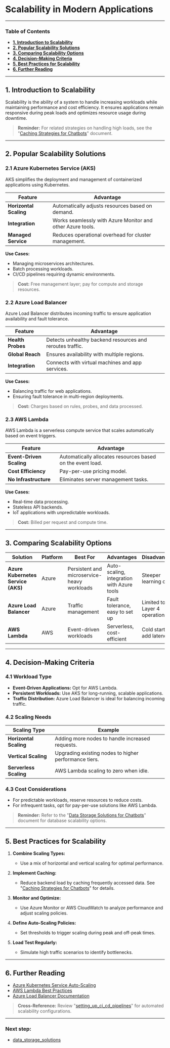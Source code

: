# **Scalability in Modern Applications**

---

### **Table of Contents**

- [**1. Introduction to Scalability**](#1-introduction-to-scalability)
- [**2. Popular Scalability Solutions**](#2-popular-scalability-solutions)
- [**3. Comparing Scalability Options**](#3-comparing-scalability-options)
- [**4. Decision-Making Criteria**](#4-decision-making-criteria)
- [**5. Best Practices for Scalability**](#5-best-practices-for-scalability)
- [**6. Further Reading**](#6-further-reading)


---

## **1. Introduction to Scalability**

Scalability is the ability of a system to handle increasing workloads while maintaining performance and cost efficiency. It ensures applications remain responsive during peak loads and optimizes resource usage during downtime.

> **Reminder:** For related strategies on handling high loads, see the "[Caching Strategies for Chatbots](#caching_strategies_chatbots)" document.

---

## **2. Popular Scalability Solutions**

### **2.1 Azure Kubernetes Service (AKS)**

AKS simplifies the deployment and management of containerized applications using Kubernetes.

|**Feature**|**Advantage**|
|---|---|
|**Horizontal Scaling**|Automatically adjusts resources based on demand.|
|**Integration**|Works seamlessly with Azure Monitor and other Azure tools.|
|**Managed Service**|Reduces operational overhead for cluster management.|

**Use Cases:**

- Managing microservices architectures.
- Batch processing workloads.
- CI/CD pipelines requiring dynamic environments.

> **Cost:** Free management layer; pay for compute and storage resources.

### **2.2 Azure Load Balancer**

Azure Load Balancer distributes incoming traffic to ensure application availability and fault tolerance.

|**Feature**|**Advantage**|
|---|---|
|**Health Probes**|Detects unhealthy backend resources and reroutes traffic.|
|**Global Reach**|Ensures availability with multiple regions.|
|**Integration**|Connects with virtual machines and app services.|

**Use Cases:**

- Balancing traffic for web applications.
- Ensuring fault tolerance in multi-region deployments.

> **Cost:** Charges based on rules, probes, and data processed.

### **2.3 AWS Lambda**

AWS Lambda is a serverless compute service that scales automatically based on event triggers.

|**Feature**|**Advantage**|
|---|---|
|**Event-Driven Scaling**|Automatically allocates resources based on the event load.|
|**Cost Efficiency**|Pay-per-use pricing model.|
|**No Infrastructure**|Eliminates server management tasks.|

**Use Cases:**

- Real-time data processing.
- Stateless API backends.
- IoT applications with unpredictable workloads.

> **Cost:** Billed per request and compute time.

---

## **3. Comparing Scalability Options**

|**Solution**|**Platform**|**Best For**|**Advantages**|**Disadvantages**|
|---|---|---|---|---|
|**Azure Kubernetes Service (AKS)**|Azure|Persistent and microservice-heavy workloads|Auto-scaling, integration with Azure tools|Steeper learning curve.|
|**Azure Load Balancer**|Azure|Traffic management|Fault tolerance, easy to set up|Limited to Layer 4 operations.|
|**AWS Lambda**|AWS|Event-driven workloads|Serverless, cost-efficient|Cold starts can add latency.|

---

## **4. Decision-Making Criteria**

### **4.1 Workload Type**

- **Event-Driven Applications:** Opt for AWS Lambda.
- **Persistent Workloads:** Use AKS for long-running, scalable applications.
- **Traffic Distribution:** Azure Load Balancer is ideal for balancing incoming traffic.

### **4.2 Scaling Needs**

|**Scaling Type**|**Example**|
|---|---|
|**Horizontal Scaling**|Adding more nodes to handle increased requests.|
|**Vertical Scaling**|Upgrading existing nodes to higher performance tiers.|
|**Serverless Scaling**|AWS Lambda scaling to zero when idle.|

### **4.3 Cost Considerations**

- For predictable workloads, reserve resources to reduce costs.
- For infrequent tasks, opt for pay-per-use solutions like AWS Lambda.

> **Reminder:** Refer to the "[Data Storage Solutions for Chatbots](#data_storage_solutions_for_chatbots)" document for database scalability options.

---

## **5. Best Practices for Scalability**

1. **Combine Scaling Types:**
    
    - Use a mix of horizontal and vertical scaling for optimal performance.
2. **Implement Caching:**
    
    - Reduce backend load by caching frequently accessed data. See "[Caching Strategies for Chatbots](#caching_strategies_chatbots)" for details.
3. **Monitor and Optimize:**
    
    - Use Azure Monitor or AWS CloudWatch to analyze performance and adjust scaling policies.
4. **Define Auto-Scaling Policies:**
    
    - Set thresholds to trigger scaling during peak and off-peak times.
5. **Load Test Regularly:**
    
    - Simulate high traffic scenarios to identify bottlenecks.

---

## **6. Further Reading**

- [Azure Kubernetes Service Auto-Scaling](https://learn.microsoft.com/en-us/azure/aks/scale-cluster)
- [AWS Lambda Best Practices](https://aws.amazon.com/lambda/)
- [Azure Load Balancer Documentation](https://learn.microsoft.com/en-us/azure/load-balancer/load-balancer-overview)

> **Cross-Reference:** Review "[setting_up_ci_cd_pipelines](../CI_CD/setting_up_ci_cd_pipelines.md)" for automated scalability configurations.

---
### Next step:
- [data_storage_solutions](../Database_Solutions/data_storage_solutions.md)
